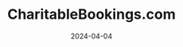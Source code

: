 ---  
layout: startup_page  
title: "CharitableBookings.com"  
id: "charitablebookings.com"  
permalink: "/charitablebookingscomcharitablebookings.com04042024/"  
website: "https://charitablebookings.com/"  
funding_round: "Seed"  
funding_amount: "£5M"  
investors: "Lord Stanley Fink, other business angels"  
about: "CharitableBookings.com is an online SaaS platform offering wholesale travel prices and lifestyle benefits to users. With every booking, a portion of the proceeds goes to a charity of the user's choice, facilitating charitable giving while providing access to premium travel deals. The platform partners with Expedia and other travel booking sites."  
markets: "Travel, Charity, Non-profit Organizations"  
hq: "London, England, United Kingdom"  
founded_year: "2016"  
linkedin: "https://uk.linkedin.com/company/charitablebookings"  
twitter: ""  
instagram: ""  
facebook: ""  
crunchbase: ""  
pitchbook: ""  

date_display: "04-Apr-2024"  
date: "2024-04-04"

# SEO Optimization  
meta_title: "CharitableBookings.com - Seed Funding (£5M)"  
meta_description: "CharitableBookings.com, CharitableBookings.com is an online SaaS platform offering wholesale travel prices and lifestyle benefits to users. With every booking, a portion of t..."  
meta_keywords: "CharitableBookings.com, Travel, Charity, Non-profit Organizations, Seed funding"  
canonical_url: "https://startup.projectstartups.com/charitablebookingscomcharitablebookings.com04042024/"  
---